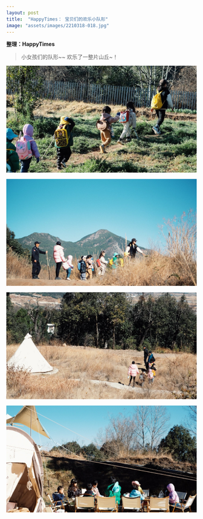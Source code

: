 ```yaml
---
layout: post
title:  "HappyTimes： 宝贝们的欢乐小队形"
image: "assets/images/2210318-018.jpg"
---
```


**整理：HappyTimes**  

> 小女孩们的队形~~ 欢乐了一整片山丘~！


![017](../assets/images/210318-017.jpg)  

![018](../assets/images/210318-018.jpg)  
 
![019](../assets/images/210318-019.jpg)  

![020](../assets/images/210318-020.jpg)  
